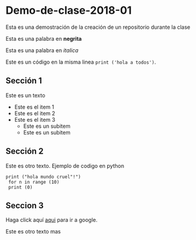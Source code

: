 # Demo-de-clase-2018-01
Esta es una demostración de la creación de un repositorio durante la clase 

Esta es una palabra en **negrita**

Esta es una palabra en *italica*

Este es un código en la misma linea `print ('hola a todos')`.

## Sección 1 

Este es un texto 

* Este es el item 1
* Este es el item 2
* Este es el item 3
  * Este es un subitem
  * Este es un subitem

## Sección 2

Este es otro texto. Ejemplo de codigo en python 

    print ("hola mundo cruel"!")
     for n in range (10)
     print (0) 

## Seccion 3

Haga click aquí [aqui](https://www.google.com.co/) para ir a google.

Este es otro texto mas
